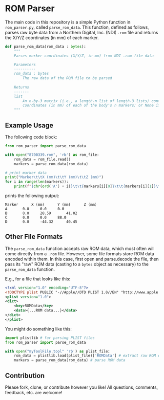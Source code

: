 # ROM Parser

The main code in this repository is a simple Python function in `rom_parser.py`, called `parse_rom_data`. This function, defined as follows, parses raw byte data from a Northern Digital, Inc. (NDI) `.rom` file and returns the X/Y/Z coordinates (in mm) of each marker.
```python
def parse_rom_data(rom_data : bytes):
	"""
	Parses marker coordinates (X/Y/Z, in mm) from NDI .rom file data

	Parameters
	----------
	rom_data : bytes
		The raw data of the ROM file to be parsed
	
	Returns
	-------
	list
		An n-by-3 matrix (i.e., a length-n list of length-3 lists) containing the X/Y/Z
		coordinates (in mm) of each of the body's n markers; or None if reading failed
	"""
```

## Example Usage
The following code block:
```python
from rom_parser import parse_rom_data

with open("8700339.rom", 'rb') as rom_file:
	rom_data = rom_file.read()
	markers = parse_rom_data(rom_data)

# print marker data
print("Marker\t\tX (mm)\t\tY (mm)\t\tZ (mm)")
for i in range(len(markers)):
	print(f"{chr(ord('A') + i)}\t\t{markers[i][0]}\t\t{markers[i][1]}\t\t{markers[i][2]}")
```
prints the following output:
```
Marker		X (mm)		Y (mm)		Z (mm)
A		0.0		0.0		0.0
B		0.0		28.59		41.02
C		0.0		0.0		88.0
D		0.0		-44.32		40.45
```

## Other File Formats
The `parse_rom_data` function accepts raw ROM data, which most often will come directly from a `.rom` file. However, some file formats store ROM data encoded within them. In this case, first open and parse.decode the file, then pass its "raw" ROM data (casting to a `bytes` object as necessary) to the `parse_rom_data` function.

E.g., for a file that looks like this:
```xml
<?xml version="1.0" encoding="UTF-8"?>
<!DOCTYPE plist PUBLIC "-//Apple//DTD PLIST 1.0//EN" "http://www.apple.com/DTDs/PropertyList-1.0.dtd">
<plist version="1.0">
<dict>
	<key>ROMData</key>
	<data>{...ROM data...}</data>
</dict>
</plist>
```
You might do something like this:
```python
import plistlib # for parsing PLIST files
from rom_parser import parse_rom_data

with open("myToolFile.tool" 'rb') as plist_file:
	rom_data = plistlib.load(plist_file)['ROMData'] # extract raw ROM data from PLIST
	markers = parse_rom_data(rom_data) # parse ROM data
```

## Contribution
Please fork, clone, or contribute however you like! All questions, comments, feedback, etc. are welcome!

